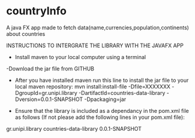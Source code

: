 # countryInfo
A java FX app made to fetch data(name,currencies,population,continents) about countries


INSTRUCTIONS TO INTERGRATE THE LIBRARY WITH THE JAVAFX APP
- Install maven to your local computer using a terminal

-Download the jar file from GITHUB

- After you have installed maven run this line to install the jar file to your local maven repository: 
mvn install:install-file -Dfile=XXXXXXX -DgroupId=gr.unipi.library -DartifactId=countries-data-library -Dversion=0.0.1-SNAPSHOT -Dpackaging=jar

- Ensure that the library is included as a dependancy in the pom.xml file as follows (If not please add the following lines in your pom.xml file):
<dependency>
    <groupId>gr.unipi.library</groupId>
    <artifactId>countries-data-library</artifactId>
    <version>0.0.1-SNAPSHOT</version>
</dependency>

